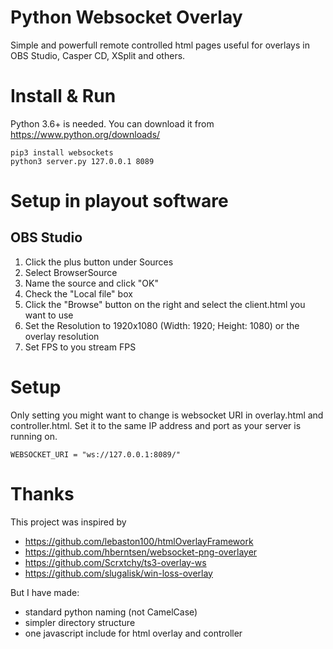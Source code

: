 # Python Websocket Overlay
Simple and powerfull remote controlled html pages useful for overlays in OBS Studio, Casper CD, XSplit and others.

# Install & Run
Python 3.6+ is needed. You can download it from https://www.python.org/downloads/

    pip3 install websockets
    python3 server.py 127.0.0.1 8089

# Setup in playout software
## OBS Studio
1. Click the plus button under Sources
2. Select BrowserSource
3. Name the source and click "OK"
4. Check the "Local file" box
5. Click the "Browse" button on the right and select the client.html you want to use
6. Set the Resolution to 1920x1080 (Width: 1920; Height: 1080) or the overlay resolution
7. Set FPS to you stream FPS

# Setup
Only setting you might want to change is websocket URI in overlay.html and controller.html.
Set it to the same IP address and port as your server is running on.

    WEBSOCKET_URI = "ws://127.0.0.1:8089/"


# Thanks
This project was inspired by
- https://github.com/lebaston100/htmlOverlayFramework
- https://github.com/hberntsen/websocket-png-overlayer
- https://github.com/Scrxtchy/ts3-overlay-ws
- https://github.com/slugalisk/win-loss-overlay

But I have made:
 - standard python naming (not CamelCase)
 - simpler directory structure
 - one javascript include for html overlay and controller
